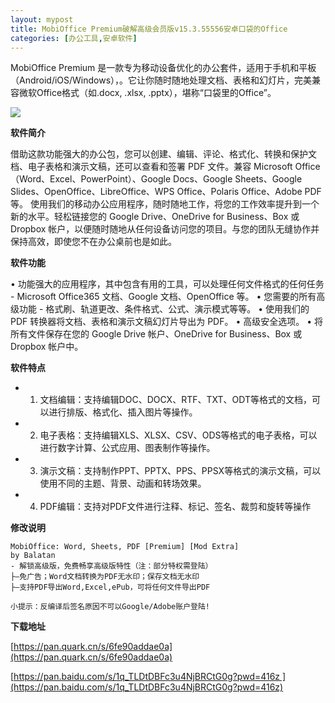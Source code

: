 ```yaml
---
layout: mypost
title: MobiOffice Premium破解高级会员版v15.3.55556安卓口袋的Office
categories: [办公工具,安卓软件]
---
```


MobiOffice Premium 是一款专为移动设备优化的办公套件，适用于手机和平板（Android/iOS/Windows），。它让你随时随地处理文档、表格和幻灯片，完美兼容微软Office格式（如.docx, .xlsx, .pptx），堪称“口袋里的Office”。

![](https://gcore.jsdelivr.net/gh/jikcc/jikcc.github.io/IMG/20250325161823936.png)

**软件简介**  

借助这款功能强大的办公包，您可以创建、编辑、评论、格式化、转换和保护文档、电子表格和演示文稿，还可以查看和签署 PDF 文件。兼容 Microsoft Office（Word、Excel、PowerPoint）、Google Docs、Google Sheets、Google Slides、OpenOffice、LibreOffice、WPS Office、Polaris Office、Adobe PDF 等。
使用我们的移动办公应用程序，随时随地工作，将您的工作效率提升到一个新的水平。轻松链接您的 Google Drive、OneDrive for Business、Box 或 Dropbox 帐户，以便随时随地从任何设备访问您的项目。与您的团队无缝协作并保持高效，即使您不在办公桌前也是如此。

**软件功能**  

• 功能强大的应用程序，其中包含有用的工具，可以处理任何文件格式的任何任务 - Microsoft Office365 文档、Google 文档、OpenOffice 等。
• 您需要的所有高级功能 - 格式刷、轨道更改、条件格式、公式、演示模式等等。
• 使用我们的 PDF 转换器将文档、表格和演示文稿幻灯片导出为 PDF。
• 高级安全选项。
• 将所有文件保存在您的 Google Drive 帐户、OneDrive for Business、Box 或 Dropbox 帐户中。

**软件特点**  

  - 1. 文档编辑：支持编辑DOC、DOCX、RTF、TXT、ODT等格式的文档，可以进行排版、格式化、插入图片等操作。
  - 2. 电子表格：支持编辑XLS、XLSX、CSV、ODS等格式的电子表格，可以进行数字计算、公式应用、图表制作等操作。
  - 3. 演示文稿：支持制作PPT、PPTX、PPS、PPSX等格式的演示文稿，可以使用不同的主题、背景、动画和转场效果。
  - 4. PDF编辑：支持对PDF文件进行注释、标记、签名、裁剪和旋转等操作

**修改说明**  
```
MobiOffice: Word, Sheets, PDF [Premium] [Mod Extra]
by Balatan
- 解锁高级版，免费畅享高级版特性（注：部分特权需登陆）
├—免广告；Word文档转换为PDF无水印；保存文档无水印
├—支持PDF导出Word,Excel,ePub，可将任何文件导出PDF

小提示：反编译后签名原因不可以Google/Adobe账户登陆!
```


**下载地址**  

[https://pan.quark.cn/s/6fe90addae0a](https://pan.quark.cn/s/6fe90addae0a)

[https://pan.baidu.com/s/1q_TLDtDBFc3u4NjBRCtG0g?pwd=416z ](https://pan.baidu.com/s/1q_TLDtDBFc3u4NjBRCtG0g?pwd=416z)




